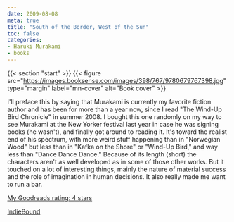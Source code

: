 ```yaml
---
date: 2009-08-08
meta: true
title: "South of the Border, West of the Sun"
toc: false
categories:
- Haruki Murakami
- books
---
```


{{< section "start" >}}
{{< figure src="https://images.booksense.com/images/398/767/9780679767398.jpg" type="margin" label="mn-cover" alt="Book cover" >}}

I'll preface this by saying that Murakami is currently my favorite fiction author and has been for more than a year now, since I read "The Wind-Up Bird Chronicle" in summer 2008. I bought this one randomly on my way to see Murakami at the New Yorker festival last year in case he was signing books (he wasn't), and finally got around to reading it. It's toward the realist end of his spectrum, with more weird stuff happening than in "Norwegian Wood" but less than in "Kafka on the Shore" or "Wind-Up Bird," and way less than "Dance Dance Dance." Because of its length (short) the characters aren't as well developed as in some of those other works. But it touched on a lot of interesting things, mainly the nature of material success and the role of imagination in human decisions. It also really made me want to run a bar.

[My Goodreads rating: 4 stars](https://www.goodreads.com/review/show/70078018)  

[IndieBound](https://www.indiebound.org/book/9780679767398)
